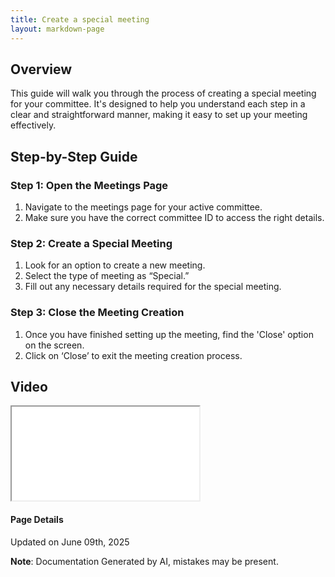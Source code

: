 ```yaml
---
title: Create a special meeting
layout: markdown-page
---
```

## Overview

This guide will walk you through the process of creating a special meeting for your committee. It's designed to help you understand each step in a clear and straightforward manner, making it easy to set up your meeting effectively.

## Step-by-Step Guide

### Step 1: Open the Meetings Page
1. Navigate to the meetings page for your active committee.
2. Make sure you have the correct committee ID to access the right details.

### Step 2: Create a Special Meeting
1. Look for an option to create a new meeting.
2. Select the type of meeting as “Special.”
3. Fill out any necessary details required for the special meeting.



### Step 3: Close the Meeting Creation
1. Once you have finished setting up the meeting, find the 'Close' option on the screen.
2. Click on ‘Close’ to exit the meeting creation process.
## Video 
<div class="container my-5">
	<div class="embed-responsive embed-responsive-16by9">
		<iframe class="embed-responsive-item" src="..\media\meetings\create_a_special_meeting\Create_a_special_meeting.webm" allowfullscreen></iframe>
	</div>
</div>



#### Page Details
Updated on June 09th, 2025

**Note**: Documentation Generated by AI, mistakes may be present.